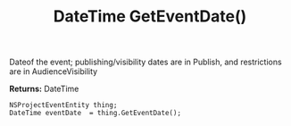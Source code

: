 ﻿---
uid: crmscript_ref_NSProjectEventEntity_GetEventDate
title: DateTime GetEventDate()
intellisense: NSProjectEventEntity.GetEventDate
keywords: NSProjectEventEntity, GetEventDate
so.topic: reference
---

Dateof the event; publishing/visibility dates are in Publish, and restrictions are in AudienceVisibility

**Returns:** DateTime


```crmscript
NSProjectEventEntity thing;
DateTime eventDate  = thing.GetEventDate();
```


